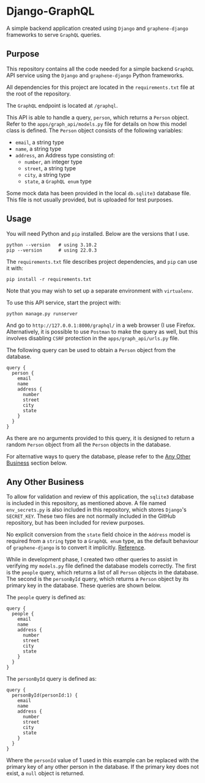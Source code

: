 # Django-GraphQL
A simple backend application created using `Django` and `graphene-django` frameworks to serve `GraphQL` queries. 

## Purpose
This repository contains all the code needed for a simple backend `GraphQL` API service using the `Django` and `graphene-django` Python frameworks.

All dependencies for this project are located in the `requirements.txt` file at the root of the repository.

The `GraphQL` endpoint is located at `/graphql`.

This API is able to handle a query, `person`, which returns a `Person` object. Refer to the `apps/graph_api/models.py` file for details on how this model class is defined. The `Person` object consists of the following variables:
- `email`, a string type
- `name`, a string type
- `address`, an Address type consisting of:
    - `number`, an integer type
    - `street`, a string type
    - `city`, a string type
    - `state`, a `GraphQL enum` type

Some mock data has been provided in the local `db.sqlite3` database file. This file is not usually provided, but is uploaded for test purposes.

## Usage
You will need Python and `pip` installed. Below are the versions that I use.

```
python --version   # using 3.10.2
pip --version      # using 22.0.3
```

The `requirements.txt` file describes project dependencies, and `pip` can use it
with:

```
pip install -r requirements.txt
```

Note that you may wish to set up a separate environment with `virtualenv`.

To use this API service, start the project with:

```
python manage.py runserver
```

And go to `http://127.0.0.1:8000/graphql/` in a web browser (I use Firefox. Alternatively, it is possible to use `Postman` to make the query as well, but this involves disabling `CSRF` protection in the `apps/graph_api/urls.py` file. 

The following query can be used to obtain a `Person` object from the database.

```
query {
  person {
    email
    name
    address {
      number
      street
      city
      state
    }
  }
}
```

As there are no arguments provided to this query, it is designed to return a random `Person` object from all the `Person` objects in the database.

For alternative ways to query the database, please refer to the [Any Other Business](#any-other-business) section below.

## Any Other Business
To allow for validation and review of this application, the `sqlite3` database is included in this repository, as mentioned above. A file named `env_secrets.py` is also included in this repository, which stores `Django`'s `SECRET_KEY`. These two files are not normally included in the GitHub repository, but has been included for review purposes.

No explicit conversion from the `state` field choice in the `Address` model is required from a `string` type to a `GraphQL enum` type, as the default behaviour of `graphene-django` is to convert it implicitly. [Reference](https://docs.graphene-python.org/projects/django/en/latest/queries/).

While in development phase, I created two other queries to assist in verifying my `models.py` file defined the database models correctly. The first is the `people` query, which returns a list of all `Person` objects in the database. The second is the `personById` query, which returns a `Person` object by its primary key in the database. These queries are shown below.

The `people` query is defined as:

```
query {
  people {
    email
    name
    address {
      number
      street
      city
      state
    }
  }
}
```

The `personById` query is defined as:

```
query {
  personById(personId:1) {
    email
    name
    address {
      number
      street
      city
      state
    }
  }
}
```

Where the `personId` value of 1 used in this example can be replaced with the primary key of any other person in the database. If the primary key does not exist, a `null` object is returned.
